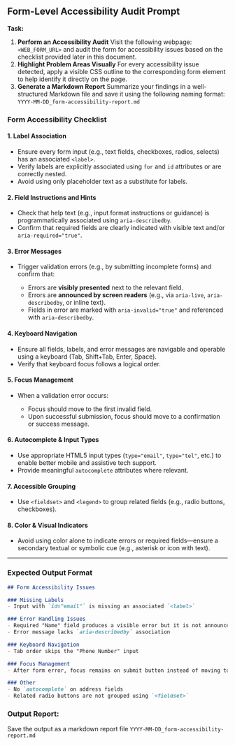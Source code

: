 ## **Form-Level Accessibility Audit Prompt**

**Task:**
1. **Perform an Accessibility Audit**
   Visit the following webpage:
   `<WEB_FORM_URL>` and audit the form for accessibility issues based on the checklist provided later in this document.
2. **Highlight Problem Areas Visually**
   For every accessibility issue detected, apply a visible CSS outline to the corresponding form element to help identify it directly on the page.
3. **Generate a Markdown Report**
   Summarize your findings in a well-structured Markdown file and save it using the following naming format:
   `YYYY-MM-DD_form-accessibility-report.md`

### **Form Accessibility Checklist**

#### 1. **Label Association**

* Ensure every form input (e.g., text fields, checkboxes, radios, selects) has an associated `<label>`.
* Verify labels are explicitly associated using `for` and `id` attributes or are correctly nested.
* Avoid using only placeholder text as a substitute for labels.

#### 2. **Field Instructions and Hints**

* Check that help text (e.g., input format instructions or guidance) is programmatically associated using `aria-describedby`.
* Confirm that required fields are clearly indicated with visible text and/or `aria-required="true"`.

#### 3. **Error Messages**

* Trigger validation errors (e.g., by submitting incomplete forms) and confirm that:

  * Errors are **visibly presented** next to the relevant field.
  * Errors are **announced by screen readers** (e.g., via `aria-live`, `aria-describedby`, or inline text).
  * Fields in error are marked with `aria-invalid="true"` and referenced with `aria-describedby`.

#### 4. **Keyboard Navigation**

* Ensure all fields, labels, and error messages are navigable and operable using a keyboard (Tab, Shift+Tab, Enter, Space).
* Verify that keyboard focus follows a logical order.

#### 5. **Focus Management**

* When a validation error occurs:

  * Focus should move to the first invalid field.
  * Upon successful submission, focus should move to a confirmation or success message.

#### 6. **Autocomplete & Input Types**

* Use appropriate HTML5 input types (`type="email"`, `type="tel"`, etc.) to enable better mobile and assistive tech support.
* Provide meaningful `autocomplete` attributes where relevant.

#### 7. **Accessible Grouping**

* Use `<fieldset>` and `<legend>` to group related fields (e.g., radio buttons, checkboxes).

#### 8. **Color & Visual Indicators**

* Avoid using color alone to indicate errors or required fields—ensure a secondary textual or symbolic cue (e.g., asterisk or icon with text).

---

### **Expected Output Format**

```markdown
## Form Accessibility Issues

### Missing Labels
- Input with `id="email"` is missing an associated `<label>`

### Error Handling Issues
- Required "Name" field produces a visible error but it is not announced to screen readers
- Error message lacks `aria-describedby` association

### Keyboard Navigation
- Tab order skips the "Phone Number" input

### Focus Management
- After form error, focus remains on submit button instead of moving to first invalid field

### Other
- No `autocomplete` on address fields
- Related radio buttons are not grouped using `<fieldset>`
```

### Output Report:
Save the output as a markdown report file `YYYY-MM-DD_form-accessibility-report.md`
